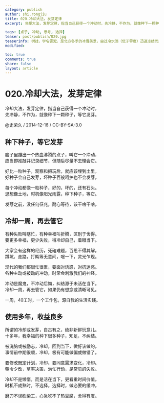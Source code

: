 ```yaml
---
category: publish
author: shi.rongjiu
title: 020.冷却大法，发芽定律
excerpt: 冷却大法，发芽定律，指当自己获得一个冲动时，先冷静，不作为，就像种下一颗种子，等它发芽。  

tags: [点子, 冲动, 思考, 选择]
teaser: post/publish/020.jpg
teaserinfo: 树挂，学名雾淞，是北方冬季的冰雪美景，由过冷水滴（低于零度）迅速冻结而成，寒江雪柳，玉树琼花。
modified: 

toc: true
comments: true
share: false
layout: article
---
```


# 020.冷却大法，发芽定律

冷却大法，发芽定律，指当自己获得一个冲动时，  
先冷静，不作为，就像种下一颗种子，等它发芽。  

@史荣久 / 2014-12-16 / CC-BY-SA-3.0  

## 种下种子，等它发芽

脑子里蹦出一个热血沸腾的点子，叫它一个冲动，  
应当即推敲并记录细节，但随后尽量不去理会它。

好比一粒种子，观察和把玩后，就应该埋到土里，  
好种子会自己发芽，坏种子百般呵护也不会发芽。

每个冲动都像一粒种子，好的，坏的，还有石头。  
思想像土地，时机像阳光雨露，种下种子，等它。

发芽之前，没任何征兆，耐心等待，该干啥干啥。

## 冷却一周，再去管它

有种失败叫瞎忙，有种幸福叫折腾，区别于舍得。  
要更多幸福，更少失败，得冷却自己，着眼当下。

大家会有这样的经历，死磕难题，百思不得其解。  
蹲坑，走路，打盹等无意间，嗖一下，灵光乍现。

现代的我们都很忙很累，要面对诱惑，对抗迷惑。  
各种主动或被动的冲动，时常会刺激我们的神经。

冲动是魔鬼，不冲动后悔，纠结源于未活在当下。  
冷却一周，再去管它，如果仍有想念或清晰可见。

一周，40工时，一个工作包，源自我的生活实践。  

## 使用多年，收益良多

所谓的冷却或发芽，自古有之，绝非新鲜玩意儿。  
十多年，我幸福的种下很多种子，知足，不纠结。

被洗脑或被励志，冷却，回到当下，做好该做的。  
事情前中期很顺，冷却，极有可能做偏或做错了。  

要修改既定计划，冷却，要同意需求变化，冷却。  
朝令夕改，草率决策，匆忙行动，是常见的失败。

冷却不是懒惰，而是活在当下，更看重时间价值。  
时机不成熟时，不选择。选择时，做必要的缓冲。

磨刀不误砍柴工，心急吃不了热豆腐，舍得有度。

